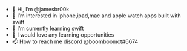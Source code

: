 - 👋 Hi, I’m @jamesbr00k
- 👀 I’m interested in iphone,ipad,mac and apple watch apps built with swift
- 🌱 I’m currently learning swift
- 💞️ I would love any learning opportunities
- 📫 How to reach me discord @boomboomct#6674

<!---
jamesbr00k/jamesbr00k is a ✨ special ✨ repository because its `README.md` (this file) appears on your GitHub profile.
You can click the Preview link to take a look at your changes.
--->
